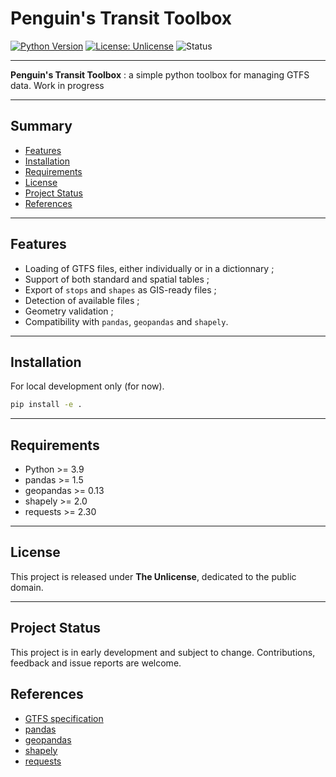 # Penguin's Transit Toolbox

[![Python Version](https://img.shields.io/badge/python-%3E%3D3.9-blue.svg)]()
[![License: Unlicense](https://img.shields.io/badge/license-Unlicense-blue.svg)](https://unlicense.org/)
![Status](https://img.shields.io/badge/status-work--in--progress-orange)

---

**Penguin's Transit Toolbox** :  a simple python toolbox for managing GTFS data. Work in progress

---

## Summary

- [Features](#features)
- [Installation](#installation)
- [Requirements](#requirements)
- [License](#license)
- [Project Status](#project-status)
- [References](#references)

---

## Features

- Loading of GTFS files, either individually or in a dictionnary ;
- Support of both standard and spatial tables ;
- Export of `stops` and `shapes` as GIS-ready files ;
- Detection of available files ;
- Geometry validation ;
- Compatibility with `pandas`, `geopandas` and `shapely`.

---

## Installation

For local development only (for now).
```bash
pip install -e .
```

---

## Requirements

- Python >= 3.9
- pandas >= 1.5
- geopandas >= 0.13
- shapely >= 2.0
- requests >= 2.30

---

## License

This project is released under **The Unlicense**, dedicated to the public domain.

---

## Project Status

This project is in early development and subject to change.
Contributions, feedback and issue reports are welcome.

## References

- [GTFS specification](https://gtfs.org/fr/)
- [pandas](https://pandas.pydata.org/)
- [geopandas](https://geopandas.org/en/stable/)
- [shapely](https://shapely.readthedocs.io/en/stable/manual.html)
- [requests](https://requests.readthedocs.io/en/latest/)

